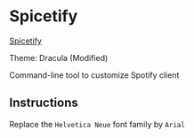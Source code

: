 # Spicetify

[Spicetify](https://github.com/khanhas/spicetify-cli)

Theme: Dracula (Modified)

Command-line tool to customize Spotify client

## Instructions

Replace the `Helvetica Neue` font family by `Arial`
